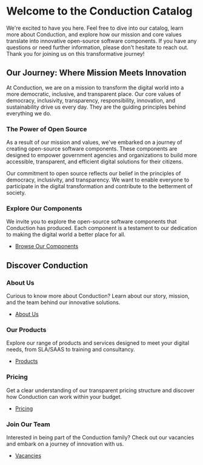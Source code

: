 # Welcome to the Conduction Catalog

We're excited to have you here. Feel free to dive into our catalog, learn more about Conduction, and explore how our mission and core values translate into innovative open-source software components. If you have any questions or need further information, please don't hesitate to reach out. Thank you for joining us on this transformative journey!

## Our Journey: Where Mission Meets Innovation

At Conduction, we are on a mission to transform the digital world into a more democratic, inclusive, and transparent place. Our core values of democracy, inclusivity, transparency, responsibility, innovation, and sustainability drive us every day. They are the guiding principles behind everything we do.

### The Power of Open Source

As a result of our mission and values, we've embarked on a journey of creating open-source software components. These components are designed to empower government agencies and organizations to build more accessible, transparent, and efficient digital solutions for their citizens.

Our commitment to open source reflects our belief in the principles of democracy, inclusivity, and transparency. We want to enable everyone to participate in the digital transformation and contribute to the betterment of society.

### Explore Our Components

We invite you to explore the open-source software components that Conduction has produced. Each component is a testament to our dedication to making the digital world a better place for all.

- [Browse Our Components](/components)

## Discover Conduction

### About Us

Curious to know more about Conduction? Learn about our story, mission, and the team behind our innovative solutions.

- [About Us](/about)

### Our Products

Explore our range of products and services designed to meet your digital needs, from SLA/SAAS to training and consultancy.

- [Products](/about/products)

### Pricing

Get a clear understanding of our transparent pricing structure and discover how Conduction can work within your budget.

- [Pricing](/about/pricing)

### Join Our Team

Interested in being part of the Conduction family? Check out our vacancies and embark on a journey of innovation with us.

- [Vacancies](/about/vacancies)


